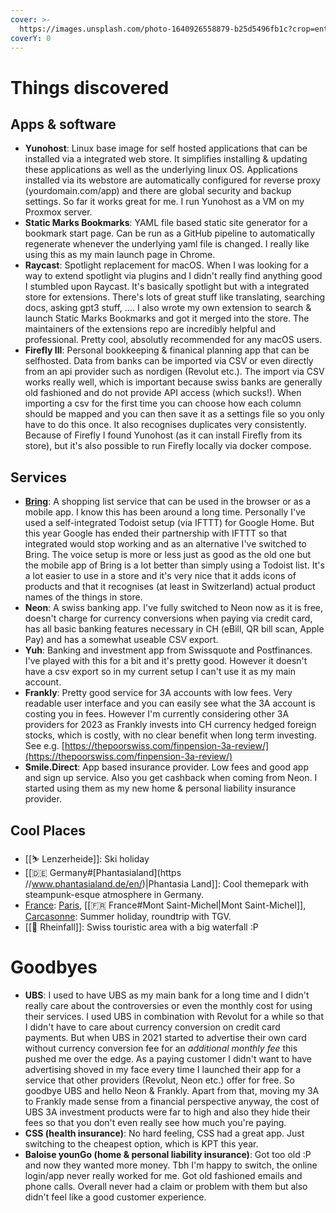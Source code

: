 ```yaml
---
cover: >-
  https://images.unsplash.com/photo-1640926558879-b25d5496fb1c?crop=entropy&cs=tinysrgb&fm=jpg&ixid=MnwxOTcwMjR8MHwxfHNlYXJjaHw1fHwyMDIyfGVufDB8fHx8MTY3MjIzMTMxMg&ixlib=rb-4.0.3&q=80
coverY: 0
---
```

# Things discovered

## Apps & software

* **Yunohost**: Linux base image for self hosted applications that can be installed via a integrated web store. It simplifies installing & updating these applications as well as the underlying linux OS. Applications installed via its webstore are automatically configured for reverse proxy (yourdomain.com/app) and there are global security and backup settings. So far it works great for me. I run Yunohost as a VM on my Proxmox server.
* **Static Marks Bookmarks**: YAML file based static site generator for a bookmark start page. Can be run as a GitHub pipeline to automatically regenerate whenever the underlying yaml file is changed. I really like using this as my main launch page in Chrome.
* **Raycast**: Spotlight replacement for macOS. When I was looking for a way to extend spotlight via plugins and I didn't really find anything good I stumbled upon Raycast. It's basically spotlight but with a integrated store for extensions. There's lots of great stuff like translating, searching docs, asking gpt3 stuff, .... I also wrote my own extension to search & launch Static Marks Bookmarks and got it merged into the store. The maintainers of the extensions repo are incredibly helpful and professional. Pretty cool, absolutly recommended for any macOS users.
* **Firefly III**: Personal bookkeeping & finanical planning app that can be selfhosted. Data from banks can be imported via CSV or even directly from an api provider such as nordigen (Revolut etc.). The import via CSV works really well, which is important because swiss banks are generally old fashioned and do not provide API access (which sucks!). When importing a csv for the first time you can choose how each column should be mapped and you can then save it as a settings file so you only have to do this once. It also recognises duplicates very consistently. Because of Firefly I found Yunohost (as it can install Firefly from its store), but it's also possible to run Firefly locally via docker compose.

## Services

* [**Bring**](https://www.getbring.com/en/home): A shopping list service that can be used in the browser or as a mobile app. I know this has been around a long time. Personally I've used a self-integrated Todoist setup (via IFTTT) for Google Home. But this year Google has ended their partnership with IFTTT so that integrated would stop working and as an alternative I've switched to Bring. The voice setup is more or less just as good as the old one but the mobile app of Bring is a lot better than simply using a Todoist list. It's a lot easier to use in a store and it's very nice that it adds icons of products and that it recognises (at least in Switzerland) actual product names of the things in store.
* **Neon**: A swiss banking app. I've fully switched to Neon now as it is free, doesn't charge for currency conversions when paying via credit card, has all basic banking features necessary in CH (eBill, QR bill scan, Apple Pay) and has a somewhat useable CSV export.
* **Yuh**: Banking and investment app from Swissquote and Postfinances. I've played with this for a bit and it's pretty good. However it doesn't have a csv export so in my current setup I can't use it as my main account.
* **Frankly**: Pretty good service for 3A accounts with low fees. Very readable user interface and you can easily see what the 3A account is costing you in fees. However I'm currently considering other 3A providers for 2023 as Frankly invests into CH currency hedged foreign stocks, which is costly, with no clear benefit when long term investing. See e.g. [https://thepoorswiss.com/finpension-3a-review/](https://thepoorswiss.com/finpension-3a-review/)
* **Smile.Direct**: App based insurance provider. Low fees and good app and sign up service. Also you get cashback when coming from Neon. I started using them as my new home & personal liability insurance provider.

## Cool Places

* [[⛷ Lenzerheide]]: Ski holiday
* [[🇩🇪 Germany#[Phantasialand](https //www.phantasialand.de/en/)|Phantasia Land]]: Cool themepark with steampunk-esque atmosphere in Germany.
* [France](🇫🇷%20France.md): [Paris](🇫🇷%20France.md#paris), [[🇫🇷 France#Mont Saint-Michel|Mont Saint-Michel]], [Carcasonne](🇫🇷%20France.md#carcassonne): Summer holiday, roundtrip with TGV.
* [[🌊 Rheinfall]]: Swiss touristic area with a big waterfall :P

# Goodbyes

* **UBS**: I used to have UBS as my main bank for a long time and I didn't really care about the controversies or even the monthly cost for using their services. I used UBS in combination with Revolut for a while so that I didn't have to care about currency conversion on credit card payments. But when UBS in 2021 started to advertise their own card without currency conversion fee for an _additional monthly fee_ this pushed me over the edge. As a paying customer I didn't want to have advertising shoved in my face every time I launched their app for a service that other providers (Revolut, Neon etc.) offer for free. So goodbye UBS and hello Neon & Frankly. Apart from that, moving my 3A to Frankly made sense from a financial perspective anyway, the cost of UBS 3A investment products were far to high and also they hide their fees so that you don't even really see how much you're paying.
* **CSS (health insurance)**: No hard feeling, CSS had a great app. Just switching to the cheapest option, which is KPT this year.
* **Baloise younGo (home  & personal liability insurance)**: Got too old :P and now they wanted more money. Tbh I'm happy to switch, the online login/app never really worked for me. Got old fashioned emails and phone calls. Overall never had a claim or problem with them but also didn't feel like a good customer experience.
